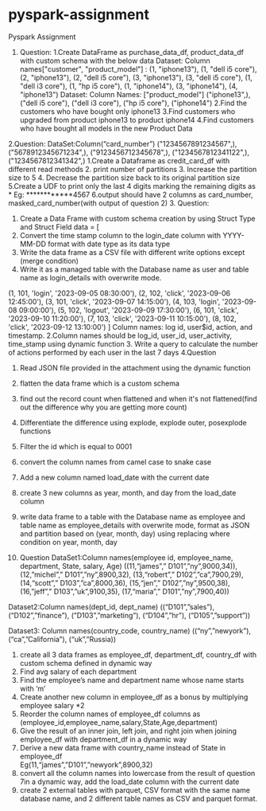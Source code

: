 # pyspark-assignment
Pyspark Assignment 
1. Question: 
1.Create DataFrame as purchase_data_df,  product_data_df with custom schema with the below data 
Dataset: Column names["customer", "product_model"] : 
(1, "iphone13"), 
 (1, "dell i5 core"), 
 (2, "iphone13"), 
 (2, "dell i5 core"), 
 (3, "iphone13"), 
 (3, "dell i5 core"), 
 (1, "dell i3 core"), 
 (1, "hp i5 core"), 
 (1, "iphone14"), 
 (3, "iphone14"), 
 (4, "iphone13") 
Dataset: Column Names: ["product_model"] 
("iphone13",), 
("dell i5 core"), 
 ("dell i3 core"), 
 ("hp i5 core"), 
 ("iphone14") 
2.Find the customers who have bought only iphone13 
3.Find customers who upgraded from product iphone13 to product iphone14 
4.Find customers who have bought all models in the new Product Data 
 
 
 
 
 
2.Question: 
DataSet:Column(“card_number”) 
("1234567891234567",), 
("5678912345671234",), 
("9123456712345678",), 
("1234567812341122",), 
("1234567812341342",) 
1.Create a Dataframe as credit_card_df with different read methods 
2. print number of partitions 
3. Increase the partition size to 5 
4. Decrease the partition size back to its original partition size 
5.Create a UDF to print only the last 4 digits marking the remaining digits as * 
Eg: ************4567 
6.output should have 2 columns as card_number, masked_card_number(with output of question 2) 
3. Question: 
1. Create a Data Frame with custom schema creation by using Struct Type and Struct Field 
data = [ 
4. Convert the time stamp column to the login_date column with YYYY-MM-DD format with date type as its 
data type 
5. Write the data frame as a CSV file with different write options except (merge condition) 
6. Write it as a managed table with the Database name as user and table name as login_details with overwrite 
mode. 


(1, 101, 'login', '2023-09-05 08:30:00'), 
(2, 102, 'click', '2023-09-06 12:45:00'), 
(3, 101, 'click', '2023-09-07 14:15:00'), 
(4, 103, 'login', '2023-09-08 09:00:00'), 
(5, 102, 'logout', '2023-09-09 17:30:00'), 
(6, 101, 'click', '2023-09-10 11:20:00'), 
(7, 103, 'click', '2023-09-11 10:15:00'), 
(8, 102, 'click', '2023-09-12 13:10:00') 
] 
Column names: log id, user$id, action, and timestamp. 
2.Column names should be log_id, user_id, user_activity, time_stamp using dynamic function 
3. Write a query to calculate the number of actions performed by each user in the last 7 days 
4.Question 
1. Read JSON file provided in the attachment using the dynamic function 
2. flatten the data frame which is a custom schema 
3. find out the record count when flattened and when it's not flattened(find out the difference why you are 
getting more count) 
4. Differentiate the difference using explode, explode outer, posexplode functions 
5. Filter the id which is equal to 0001  
6. convert the column names from camel case to snake case 
7. Add a new column named load_date with the current date 
8. create 3 new columns as year, month, and day from the load_date column 
9. write data frame to a table with the Database name as employee and table name as employee_details with 
overwrite mode, format as JSON and partition based on (year, month, day) using replacing where condition on 
year, month, day 
 
5. Question 
DataSet1:Column names(employee id, employee_name, department, State, salary, Age) 
((11,“james”,” D101”,”ny”,9000,34)), 
(12,”michel”,” D101”,”ny”,8900,32), 
(13,“robert”,” D102”,”ca”,7900,29), 
(14,“scott”,” D103”,”ca”,8000,36), 
(15,“jen”,” D102”,”ny”,9500,38), 
(16,”jeff”,” D103”,”uk”,9100,35), 
(17,“maria”,” D101”,”ny”,7900,40)) 
 
Dataset2:Column names(dept_id, dept_name) 
((“D101”,”sales”), 
(“D102”,”finance”), 
(”D103”,”marketing”), 
(“D104”,”hr”), 
(“D105”,”support”)) 
 
Dataset3: Column names(country_code, country_name) 
((“ny”,”newyork”), 
(“ca”,”California”), 
(“uk”,”Russia)) 
 
1. create all 3 data frames as employee_df, department_df, country_df with custom schema defined in 
dynamic way 
2. Find avg salary of each department 
3. Find the employee’s name and department name whose name starts with ‘m’  
4. Create another new column in  employee_df as a bonus by multiplying employee salary *2 
5. Reorder the column names of employee_df columns as 
(employee_id,employee_name,salary,State,Age,department) 
6. Give the result of an inner join, left join, and right join when joining employee_df with department_df in a 
dynamic way 
7. Derive a new data frame with country_name instead of State in employee_df  
Eg(11,“james”,”D101”,”newyork”,8900,32) 
8. convert all the column names into lowercase from the result of question 7in a dynamic way, add the 
load_date column with the current date 
9. create 2 external tables with parquet, CSV format with the same name database name, and 2 different table 
names as CSV and parquet format. 
 
